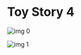 # Toy Story 4

![img 0](https://i.imgur.com/97Z4NqX.jpg)

![img 1](https://i.imgur.com/5N2D7Bn.png)

